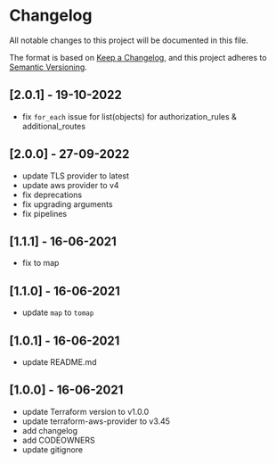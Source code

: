 # Changelog

All notable changes to this project will be documented in this file.

The format is based on [Keep a Changelog](https://keepachangelog.com/en/1.0.0/),
and this project adheres to [Semantic Versioning](https://semver.org/spec/v2.0.0.html).

## [2.0.1] - 19-10-2022

- fix `for_each` issue for list(objects) for authorization_rules & additional_routes

## [2.0.0] - 27-09-2022

- update TLS provider to latest
- update aws provider to v4
- fix deprecations
- fix upgrading arguments
- fix pipelines

## [1.1.1] - 16-06-2021

- fix to map

## [1.1.0] - 16-06-2021

- update `map` to `tomap`

## [1.0.1] - 16-06-2021

- update README.md

## [1.0.0] - 16-06-2021

- update Terraform version to v1.0.0
- update terraform-aws-provider to v3.45
- add changelog
- add CODEOWNERS
- update gitignore
